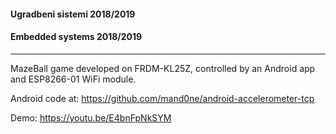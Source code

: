 #### Ugradbeni sistemi 2018/2019
#### Embedded systems 2018/2019

***
MazeBall game developed on FRDM-KL25Z, controlled by an Android app and ESP8266-01 WiFi module. 

Android code at: https://github.com/mand0ne/android-accelerometer-tcp

Demo: https://youtu.be/E4bnFpNkSYM
